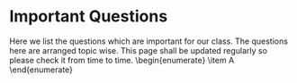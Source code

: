 # Important Questions
Here we list the questions which are important for our class. The questions here are arranged topic wise. This page shall be updated regularly so please check it from time to time. 
\begin{enumerate}
\item A
\end{enumerate}
